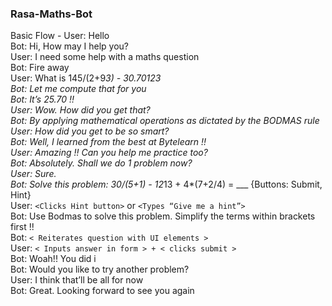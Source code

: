 ### Rasa-Maths-Bot

Basic Flow - 
User: Hello           
Bot: Hi, How may I help you?         
User: I need some help with a maths question         
Bot: Fire away         
User: What is 145/(2+9*3) - 30.70123         
Bot: Let me compute that for you         
Bot: It’s 25.70 !!         
User: Wow. How did you get that?         
Bot: By applying mathematical operations as dictated by the BODMAS rule         
User: How did you get to be so smart?                  
Bot: Well, I learned from the best at Bytelearn !!         
User: Amazing !! Can you help me practice too?         
Bot: Absolutely. Shall we do 1 problem now?         
User: Sure.         
Bot: Solve this problem: 30/(5+1) - 12*13 + 4*(7+2/4) = ___ <user input box> {Buttons: Submit, Hint}         
User: `<Clicks Hint button>` or `<Types “Give me a hint”>`         
Bot: Use Bodmas to solve this problem. Simplify the terms within brackets first !!         
Bot: `< Reiterates question with UI elements >`         
User: `< Inputs answer in form > + < clicks submit >`                  
Bot: Woah!! You did i          
Bot: Would you like to try another problem?         
User: I think that’ll be all for now         
Bot: Great. Looking forward to see you again         
